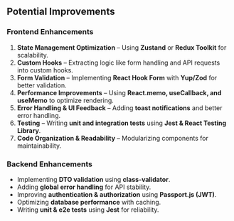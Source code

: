 ## Potential Improvements

### Frontend Enhancements
1. **State Management Optimization** – Using **Zustand** or **Redux Toolkit** for scalability.  
2. **Custom Hooks** – Extracting logic like form handling and API requests into custom hooks.  
3. **Form Validation** – Implementing **React Hook Form** with **Yup/Zod** for better validation.  
4. **Performance Improvements** – Using **React.memo, useCallback, and useMemo** to optimize rendering.  
5. **Error Handling & UI Feedback** – Adding **toast notifications** and better error handling.  
6. **Testing** – Writing **unit and integration tests** using **Jest & React Testing Library**.  
7. **Code Organization & Readability** – Modularizing components for maintainability.  

### Backend Enhancements
- Implementing **DTO validation** using **class-validator**.  
- Adding **global error handling** for API stability.  
- Improving **authentication & authorization** using **Passport.js (JWT)**.  
- Optimizing **database performance** with caching.  
- Writing **unit & e2e tests** using **Jest** for reliability.  
